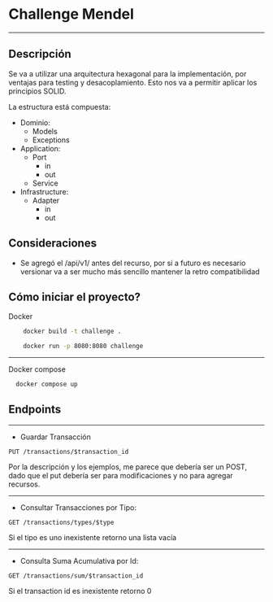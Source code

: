 # Challenge Mendel

---

## Descripción

Se va a utilizar una arquitectura hexagonal para la implementación,
por ventajas para testing y desacoplamiento.
Esto nos va a permitir aplicar los principios SOLID.

La estructura está compuesta:
* Dominio:
  * Models
  * Exceptions
* Application:
  * Port
    * in
    * out
  * Service
* Infrastructure:
  * Adapter
    * in
    * out

## Consideraciones

* Se agregó el /api/v1/ antes del recurso, por si a futuro es necesario versionar va a ser mucho más sencillo mantener
  la retro compatibilidad


## Cómo iniciar el proyecto?

Docker 

```bash
    docker build -t challenge .
```
```bash
    docker run -p 8080:8080 challenge 
```

---

Docker compose

```bash
  docker compose up
```


## Endpoints

---

* Guardar Transacción

```
PUT /transactions/$transaction_id
```

Por la descripción y los ejemplos, me parece que debería ser un POST,
dado que el put debería ser para modificaciones y no para agregar recursos.

---
* Consultar Transacciones por Tipo:

```
GET /transactions/types/$type
```
Si el tipo es uno inexistente retorno una lista vacía


---
* Consulta Suma Acumulativa por Id:
```
GET /transactions/sum/$transaction_id
```
Si el transaction id es inexistente retorno 0
